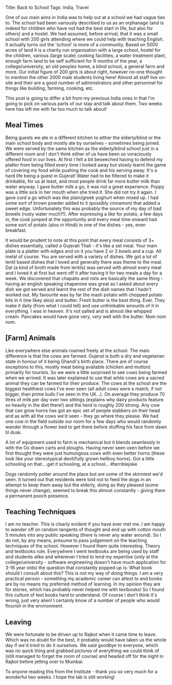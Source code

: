 Title: Back to School
Tags: India, Travel

One of our main aims in India was to help out at a school we had vague ties to. The school had been variously described to us as an orphanage (and is indeed for children who have not had the best start in life, but also for others) and a hostel. We had assumed, before arrival, that it was a small school with 200 girls attending where we could help with teaching English. It actually turns out the 'school' is more of a community. Based on 5000 acres of land it is a charity run organisation with a large school, hostel for the children, various (large scale) cooking facilities, a water treatment plant, enough farm land to be self sufficient for 9 months of the year, a college/university, an old peoples home, a blind school, a general farm and more. Our initial figure of 200 girls is about right, however no-one thought to mention the other 2000 male students living here! Almost all staff live on-site and their are a good number of administrators and other personnel for things like building, farming, cooking, etc.

This post is going to differ a bit from my previous India ones in that I'm going to pick on various parts of our stay and talk about them. Two weeks here has left me with far too much to talk about!

## Meal Times
Being guests we ate in a different kitchen to either the elderly/blind or the main school body and mostly ate by ourselves - sometimes being joined. We were served by the same kitchen as the elderly/blind school just in a different room and I don't think either of us have been so voraciously offered food in our lives. At first I felt a bit beseeched having to defend my platter from being filled every time I looked away but slowly learnt the game of covering my food while pushing the cook and his serving away. It's a hard life being a guest in Gujerat! Water had to be filtered to make it drinkable, for us at least, and most people drink far more butter milk than water anyway. I gave butter milk a go, it was not a great experience. Poppy was a little sick in her mouth when she tried it. She did not try it again. I gave curd a go which was like plain/greek yoghurt when mixed up. I had some sort of brown powder added to it (possibly cinnamon) that added a sweet edge. Unfortunately this was probably the source of my day of bad bowels (rusty water much?!). After expressing a like for potato, a few days in, the cook jumped at the opportunity and every meal time onward had some sort of potato (aloo in Hindi) in one of the dishes - yes, even breakfast.

It would be prudent to note at this point that every meal consists of 3+ dishes essentially, called a Gujerati Thali - it's like a set meal. Your main plate is a platter with edges and on it you have 2 or 3 bowls and a cup. All metal of course. You are served with a variety of dishes. We got a lot of lentil based dishes that I loved and generally there was theme to the meal. Dal (a kind of broth made from lentils) was served with almost every meal and I loved it at first but went off it after having it for two meals a day for a week. We discovered that chapatis and rotis are basically the same thing - having an english speaking chaperone was great as I asked about every dish we got served and learnt the rest of the dish names that I hadn't worked out. My favourite was by far the mash potato with chopped potato bits in it (me likey aloo) and butter. Fresh butter is the best thing. Ever. They make it daily (from what I could tell) and use unthinkable amounts of it in everything. I was in heaven. It's not salted and is almost like whipped cream. Pancakes would have gone very, _very_ well with the butter. Nom nom nom.

## [Farm] Animals
Like everywhere else animals roamed freely at the school. The main difference is that the cows are farmed. Gujerat is both a dry and vegetarian state in honour of it being Ghandi's birth place. There are of course exceptions to this, mostly meat being available (chicken and mutton) primarily for tourists. So we were a little surprised to see cows being farmed when we arrived. It was later explained to use that while cows are a sacred animal they can be farmed for their produce. The cows at the school are the biggest healthiest cows I've ever seen (all adult cows were a match, if not bigger, than prime bulls I've seen in the UK...). On average they produce 70 litres of milk per day over two sittings (explains why dairy products feature so heavily in the diet there!) and the herd is roughly 200 strong. Any cow that can grow horns has got an epic set of people stabbers on their head and as with all the cows we'd seen - they go where they please. We had one cow in the field outside our room for a few days who would randomly wander through a flower bed to get there before stuffing his face from dawn til dusk.

A lot of equipment used to farm is mechanical but it blends seamlessly in with the Ox drawn carts and ploughs. Having never seen oxen before we first thought they were just humungous cows with even better horns (these look like your stereotypical devil/fully grown hellboy horns). Got a little schooling on that....get it schooling, at a school... #terriblejoke

Dogs randomly potter around the place but are some of the skinniest we'd seen. It turned out that residents were told not to feed the dogs in an attempt to keep them away but the elderly, doing as they pleased (some things never change), seemed to break this almost constantly - giving them a permanent pooch presence.

## Teaching Techniques
I am no teacher. This is clearly evident if you have ever met me. I am happy to wander off on random tangents of thought and end up with cotton mouth 5 minutes into any public speaking (there is never any water around). So I do not, by any means, presume to pass judgement on the teaching techniques of the school. However I found them quite interesting. Theory and textbooks rule. Everywhere I went textbooks are being used by staff and students alike and whenever I tried to lend my expertise (only at the college/university - software engineering doesn't have much application for 3-16 year olds) the question that constantly popped up is: What book should I consult about this? This is not my way of doing things. I am a very practical person - something my academic career can attest to and books are by no means my preferred method of learning. In my opinion they are for stories, which has probably never helped me with textbooks! So I found this culture of text books hard to understand. Of course I don't think it's wrong, just very alien! I certainly know of a number of people who would flourish in the environment.

## Leaving
We were fortunate to be driven up to Rajkot when it came time to leave. Which was no doubt for the best, it probably would have taken us the whole day if we'd tried to do it ourselves. We said goodbye to everyone, which was no quick thing and grabbed pictures of everything we could think of (still managed to forget the room of course) and headed off for the night in Rajkot before jetting over to Mumbai.

To anyone reading this from the Institute - thank you so very much for a wonderful two weeks. I hope the lab is still working!
